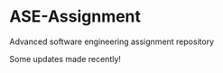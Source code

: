 ASE-Assignment
==============

Advanced software engineering assignment repository

Some updates made recently!